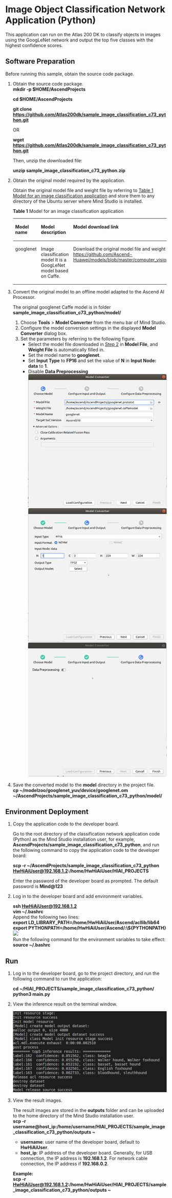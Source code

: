# Image Object Classification Network Application (Python)

This application can run on the Atlas 200 DK to classify objects in images using the GoogLeNet network and output the top five classes with the highest confidence scores.

## Software Preparation

Before running this sample, obtain the source code package.

1. <a name="zh-cn_topic_0228757084_section8534138124114"></a>Obtain the source code package.   
   **mkdir -p $HOME/AscendProjects**
   
   **cd $HOME/AscendProjects**
   
   **git clone https://github.com/Atlas200dk/sample_image_classification_c73_python.git**
   
   OR
   
   **wget https://github.com/Atlas200dk/sample_image_classification_c73_python.git**   

   Then, unzip the downloaded file:

   **unzip sample_image_classification_c73_python.zip**  
   
2. <a name="zh-cn_topic_0219108795_li2074865610364"></a>Obtain the original model required by the application.
   
   Obtain the original model file and weight file by referring to [Table 1 Model for an image classification application](#zh-cn_topic_0219108795_table19942111763710) and store them to any directory of the Ubuntu server where Mind Studio is installed.
   
   **Table 1** Model for an image classification application

    <a name="zh-cn_topic_0219108795_table19942111763710"></a>
    
    <table><thead align="left"><tr id="zh-cn_topic_0219108795_row611318123710"><th class="cellrowborder" valign="top" width="11.959999999999999%" id="mcps1.2.4.1.1"><p id="zh-cn_topic_0219108795_p81141820376"><a name="zh-cn_topic_0219108795_p81141820376"></a><a name="zh-cn_topic_0219108795_p81141820376"></a>Model name</p>
    </th>
    <th class="cellrowborder" valign="top" width="8.07%" id="mcps1.2.4.1.2"><p id="zh-cn_topic_0219108795_p13181823711"><a name="zh-cn_topic_0219108795_p13181823711"></a><a name="zh-cn_topic_0219108795_p13181823711"></a>Model description</p>
    </th>
    <th class="cellrowborder" valign="top" width="79.97%" id="mcps1.2.4.1.3"><p id="zh-cn_topic_0219108795_p1717182378"><a name="zh-cn_topic_0219108795_p1717182378"></a><a name="zh-cn_topic_0219108795_p1717182378"></a>Model download link</p>
    </th>
    </tr>
    </thead>
    <tbody><tr id="zh-cn_topic_0219108795_row1119187377"><td class="cellrowborder" valign="top" width="11.959999999999999%" headers="mcps1.2.4.1.1 "><p id="zh-cn_topic_0219108795_p4745165253920"><a name="zh-cn_topic_0219108795_p4745165253920"></a><a name="zh-cn_topic_0219108795_p4745165253920"></a>googlenet</p>
    </td>
    <td class="cellrowborder" valign="top" width="8.07%" headers="mcps1.2.4.1.2 "><p id="zh-cn_topic_0219108795_p1874515218391"><a name="zh-cn_topic_0219108795_p1874515218391"></a><a name="zh-cn_topic_0219108795_p1874515218391"></a>Image classification model
    It is a GoogLeNet model based on Caffe.</p>
    
    </td>
    <td class="cellrowborder" valign="top" width="79.97%" headers="mcps1.2.4.1.3 "><p id="zh-cn_topic_0219108795_p611318163718"><a name="zh-cn_topic_0219108795_p611318163718"></a><a name="zh-cn_topic_0219108795_p611318163718"></a>Download the original model file and weight file by referring to README_en.md at <a href="https://github.com/Ascend-Huawei/models/blob/master/computer_vision/classification/googlenet/README_en.md" target="_blank" rel="noopener noreferrer">https://github.com/Ascend-Huawei/models/blob/master/computer_vision/classification/googlenet/README_en.md</a>. </p>
    </td>
    </tr>
    </tbody>
    </table>
   
3. Convert the original model to an offline model adapted to the Ascend AI Processor.

   The original googlenet Caffe model is in folder **sample_image_classification_c73_python/model/**
   
   1. Choose **Tools** \> **Model **Converter**** from the menu bar of Mind Studio.
   2. Configure the model conversion settings in the displayed **Model Converter** dialog box.
   3. Set the parameters by referring to the following figure.
      - Select the model file downloaded in [Step 2](#zh-cn_topic_0219108795_li2074865610364) in **Model File**, and **Weight File** is automatically filled in.
      - Set the model name to **googlenet**.
      - Set **Input Type** to **FP16** and set the value of **N** in **Input Node: data** to **1**.
      - Disable **Data Preprocessing**
    ![](figures/image1.png "Model conversion 1")  
    ![](figures/image2.png "Model conversion 2")  
    ![](figures/image3.png "Model conversion 3")

4. Save the converted model to the **model** directory in the project file.   
    **cp ~/modelzoo/googlenet_yuv/device/googlenet.om ~/AscendProjects/sample_image_classification_c73_python/model/**

## Environment Deployment<a name="zh-cn_topic_0228757083_section1759513564117"></a>

1. Copy the application code to the developer board.
   
   Go to the root directory of the classification network application code \(Python\) as the Mind Studio installation user, for example, **AscendProjects/sample_image_classification_c73_python**, and run the following command to copy the application code to the developer board:
   
   **scp -r ~/AscendProjects/sample_image_classification_c73_python HwHiAiUser@192.168.1.2:/home/HwHiAiUser/HIAI\_PROJECTS**
   
   Enter the password of the developer board as prompted. The default password is **Mind@123**

2. Log in to the developer board and add environment variables.
   
   **ssh HwHiAiUser@192.168.1.2**  
   **vim ~/.bashrc**   
   Append the following two lines:   
   **export LD_LIBRARY_PATH=/home/HwHiAiUser/Ascend/acllib/lib64**  
   **export PYTHONPATH=/home/HwHiAiUser/Ascend/:\\${PYTHONPATH}**  
   ![](figures/pythonpath1.png)   
   Run the following command for the environment variables to take effect:   
   **source ~/.bashrc**


## Run

1. Log in to the developer board, go to the project directory, and run the following command to run the application:
   
   **cd ~/HIAI_PROJECTS/sample_image_classification_c73_python/**  
   **python3 main.py**

2. View the inference result on the terminal window.
   
   ![](figures/Result.png)

3. View the result images.
   
   The result images are stored in the **outputs** folder and can be uploaded to the home directory of the Mind Studio installation user.   
   **scp -r username@host\_ip:/home/username/HIAI\_PROJECTS/sample_image_classification_c73_python/outputs \~**
   
   - **username**: user name of the developer board, default to **HwHiAiUser**.
   - **host\_ip**: IP address of the developer board. Generally, for USB connection, the IP address is **192.168.1.2**. For network cable connection, the IP address if **192.168.0.2**.
   
   **Example:**   
   **scp -r HwHiAiUser@192.168.1.2:/home/HwHiAiUser/HIAI\_PROJECTS/sample_image_classification_c73_python/outputs \~** 
